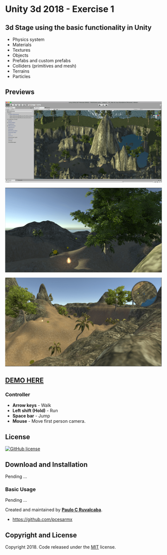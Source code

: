 # Unity 3d 2018 - Exercise 1

## 3d Stage using the basic functionality in Unity
* Physics system
* Materials 
* Textures 
* Objects
* Prefabs and custom prefabs
* Colliders (primitives and mesh)
* Terrains
* Particles

## Previews
![Portfolio Preview1](https://raw.githubusercontent.com/pcesarmx/unity-3d/master/Previews/preview1.png)

![Portfolio Preview1](https://raw.githubusercontent.com/pcesarmx/unity-3d/master/Previews/preview2.png)

![Portfolio Preview1](https://raw.githubusercontent.com/pcesarmx/unity-3d/master/Previews/preview3.png)

## [DEMO HERE](https://raw.githubusercontent.com/pcesarmx/unity-3d/master/dist/demo/index.html)

### Controller

* **Arrow keys** - Walk
* **Left shift (Hold)** - Run
* **Space bar** - Jump
* **Mouse** - Move first person camera.

## License
[![GitHub license](https://img.shields.io/badge/license-MIT-blue.svg)](https://github.com/pcesarmx/unity-3d/blob/master/LICENSE)


## Download and Installation
Pending ...

### Basic Usage
Pending ...

Created and maintained by **[Paulo C Ruvalcaba](http://pruvalcaba.com/)**.

* https://github.com/pcesarmx

## Copyright and License

Copyright 2018. Code released under the [MIT](https://github.com/pcesarmx/unity-3d/blob/master/LICENSE) license.
